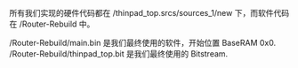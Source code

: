 所有我们实现的硬件代码都在 /thinpad_top.srcs/sources_1/new 下，而软件代码在 /Router-Rebuild 中。

/Router-Rebuild/main.bin 是我们最终使用的软件，开始位置 BaseRAM 0x0.
/Router-Rebuild/thinpad_top.bit 是我们最终使用的 Bitstream.
